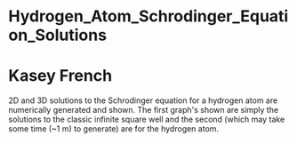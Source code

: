 # Hydrogen_Atom_Schrodinger_Equation_Solutions
# Kasey French
2D and 3D solutions to the Schrodinger equation for a hydrogen atom are numerically generated and shown. The first graph's shown are simply the solutions to the classic infinite square well and the second (which may take some time (~1 m) to generate) are for the hydrogen atom. 
